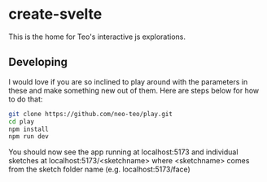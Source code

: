 # create-svelte

This is the home for Teo's interactive js explorations.

## Developing

I would love if you are so inclined to play around with the parameters in these and make something new out of them. Here are steps below for how to do that:

```bash
git clone https://github.com/neo-teo/play.git
cd play
npm install
npm run dev
```

You should now see the app running at localhost:5173 and individual sketches at localhost:5173/\<sketchname\> where \<sketchname\> comes from the sketch folder name (e.g. localhost:5173/face)
